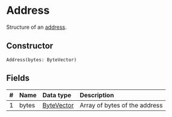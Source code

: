 # Address

Structure of an [address](/en/blockchain/account/address.md).

## Constructor

``` ride
Address(bytes: ByteVector)
```

## Fields

|   #   | Name | Data type | Description |
| :--- | :--- | :--- | :--- |
| 1 | bytes | [ByteVector](/en/ride/data-types/byte-vector.md) | Array of bytes of the address |
